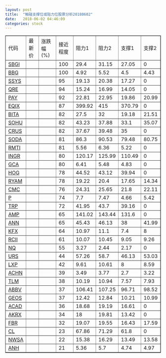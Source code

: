 ```yaml
---
layout: post
title:  "触碰支撑位或阻力位股票分析20180602"
date:   2018-06-02 04:46:09
categories: stock
---
```

<script type="text/javascript">
var stockList = []
stockList.push('gb_sbgi');
stockList.push('gb_bbg');
stockList.push('gb_ssys');
stockList.push('gb_qre');
stockList.push('gb_pay');
stockList.push('gb_eqix');
stockList.push('gb_bita');
stockList.push('gb_sohu');
stockList.push('gb_crus');
stockList.push('gb_soda');
stockList.push('gb_rmti');
stockList.push('gb_ingr');
stockList.push('gb_gca');
stockList.push('gb_hog');
stockList.push('gb_ryam');
stockList.push('gb_cmc');
stockList.push('gb_p');
stockList.push('gb_trp');
stockList.push('gb_amp');
stockList.push('gb_ann');
stockList.push('gb_kfx');
stockList.push('gb_rcii');
stockList.push('gb_nq');
stockList.push('gb_urs');
stockList.push('gb_lxp');
stockList.push('gb_achn');
stockList.push('gb_tlm');
stockList.push('gb_abbv');
stockList.push('gb_geos');
stockList.push('gb_acad');
stockList.push('gb_akrx');
stockList.push('gb_fbr');
stockList.push('gb_cl');
stockList.push('gb_nwsa');
stockList.push('gb_anh');
</script>
<table border="1">
 <tr>
 <td>代码</td>
 <td>最新价</td>
 <td>涨跌幅(%)</td>
 <td>接近程度</td>
 <td>阻力1</td>
 <td>阻力2</td>
 <td>支撑1</td>
 <td>支撑2</td>
</tr>
  <tr id="sbgi" class="green">
  <td><a href="http://stock.finance.sina.com.cn/usstock/quotes/SBGI.html" target="_blank">SBGI</a></td><td></td><td></td><td>100</td><td>29.4</td><td>31.15</td><td>27.05</td><td>0</td></tr>
  <tr id="bbg" class="red">
  <td><a href="http://stock.finance.sina.com.cn/usstock/quotes/BBG.html" target="_blank">BBG</a></td><td></td><td></td><td>100</td><td>4.92</td><td>5.52</td><td>4.5</td><td>4.43</td></tr>
  <tr id="ssys" class="red">
  <td><a href="http://stock.finance.sina.com.cn/usstock/quotes/SSYS.html" target="_blank">SSYS</a></td><td></td><td></td><td>95</td><td>19.13</td><td>20.38</td><td>17.27</td><td>0</td></tr>
  <tr id="qre" class="red">
  <td><a href="http://stock.finance.sina.com.cn/usstock/quotes/QRE.html" target="_blank">QRE</a></td><td></td><td></td><td>94</td><td>15.24</td><td>16.99</td><td>14.05</td><td>0</td></tr>
  <tr id="pay" class="red">
  <td><a href="http://stock.finance.sina.com.cn/usstock/quotes/PAY.html" target="_blank">PAY</a></td><td></td><td></td><td>92</td><td>22.81</td><td>22.95</td><td>19.86</td><td>20.99</td></tr>
  <tr id="eqix" class="red">
  <td><a href="http://stock.finance.sina.com.cn/usstock/quotes/EQIX.html" target="_blank">EQIX</a></td><td></td><td></td><td>87</td><td>399.92</td><td>415</td><td>370.79</td><td>0</td></tr>
  <tr id="bita" class="red">
  <td><a href="http://stock.finance.sina.com.cn/usstock/quotes/BITA.html" target="_blank">BITA</a></td><td></td><td></td><td>82</td><td>27.5</td><td>32</td><td>19.18</td><td>21.51</td></tr>
  <tr id="sohu" class="red">
  <td><a href="http://stock.finance.sina.com.cn/usstock/quotes/SOHU.html" target="_blank">SOHU</a></td><td></td><td></td><td>82</td><td>43.23</td><td>37.88</td><td>33.1</td><td>35.07</td></tr>
  <tr id="crus" class="red">
  <td><a href="http://stock.finance.sina.com.cn/usstock/quotes/CRUS.html" target="_blank">CRUS</a></td><td></td><td></td><td>82</td><td>37.67</td><td>39.48</td><td>35</td><td>0</td></tr>
  <tr id="soda" class="red">
  <td><a href="http://stock.finance.sina.com.cn/usstock/quotes/SODA.html" target="_blank">SODA</a></td><td></td><td></td><td>81</td><td>86.3</td><td>90.53</td><td>79.48</td><td>80.75</td></tr>
  <tr id="rmti" class="green">
  <td><a href="http://stock.finance.sina.com.cn/usstock/quotes/RMTI.html" target="_blank">RMTI</a></td><td></td><td></td><td>81</td><td>5.56</td><td>6.36</td><td>5.22</td><td>0</td></tr>
  <tr id="ingr" class="green">
  <td><a href="http://stock.finance.sina.com.cn/usstock/quotes/INGR.html" target="_blank">INGR</a></td><td></td><td></td><td>80</td><td>120.17</td><td>125.99</td><td>110.49</td><td>0</td></tr>
  <tr id="gca" class="green">
  <td><a href="http://stock.finance.sina.com.cn/usstock/quotes/GCA.html" target="_blank">GCA</a></td><td></td><td></td><td>80</td><td>6.41</td><td>5.48</td><td>4.83</td><td>0</td></tr>
  <tr id="hog" class="green">
  <td><a href="http://stock.finance.sina.com.cn/usstock/quotes/HOG.html" target="_blank">HOG</a></td><td></td><td></td><td>78</td><td>44.52</td><td>43.12</td><td>39.94</td><td>0</td></tr>
  <tr id="ryam" class="green">
  <td><a href="http://stock.finance.sina.com.cn/usstock/quotes/RYAM.html" target="_blank">RYAM</a></td><td></td><td></td><td>78</td><td>19.22</td><td>20.4</td><td>17.65</td><td>14.34</td></tr>
  <tr id="cmc" class="red">
  <td><a href="http://stock.finance.sina.com.cn/usstock/quotes/CMC.html" target="_blank">CMC</a></td><td></td><td></td><td>76</td><td>24.31</td><td>25.65</td><td>21.8</td><td>22.11</td></tr>
  <tr id="p" class="red">
  <td><a href="http://stock.finance.sina.com.cn/usstock/quotes/P.html" target="_blank">P</a></td><td></td><td></td><td>74</td><td>7.7</td><td>7.47</td><td>4.66</td><td>5.42</td></tr>
  <tr id="trp" class="red">
  <td><a href="http://stock.finance.sina.com.cn/usstock/quotes/TRP.html" target="_blank">TRP</a></td><td></td><td></td><td>72</td><td>41.95</td><td>43.7</td><td>39.16</td><td>0</td></tr>
  <tr id="amp" class="red">
  <td><a href="http://stock.finance.sina.com.cn/usstock/quotes/AMP.html" target="_blank">AMP</a></td><td></td><td></td><td>65</td><td>141.02</td><td>143.44</td><td>131.6</td><td>0</td></tr>
  <tr id="ann" class="red">
  <td><a href="http://stock.finance.sina.com.cn/usstock/quotes/ANN.html" target="_blank">ANN</a></td><td></td><td></td><td>65</td><td>45.43</td><td>46.13</td><td>38</td><td>41.99</td></tr>
  <tr id="kfx" class="green">
  <td><a href="http://stock.finance.sina.com.cn/usstock/quotes/KFX.html" target="_blank">KFX</a></td><td></td><td></td><td>64</td><td>10.97</td><td>11.1</td><td>7.4</td><td>8</td></tr>
  <tr id="rcii" class="green">
  <td><a href="http://stock.finance.sina.com.cn/usstock/quotes/RCII.html" target="_blank">RCII</a></td><td></td><td></td><td>61</td><td>10.07</td><td>10.45</td><td>9.05</td><td>9.26</td></tr>
  <tr id="nq" class="green">
  <td><a href="http://stock.finance.sina.com.cn/usstock/quotes/NQ.html" target="_blank">NQ</a></td><td></td><td></td><td>55</td><td>3.27</td><td>2.44</td><td>2.17</td><td>0</td></tr>
  <tr id="urs" class="green">
  <td><a href="http://stock.finance.sina.com.cn/usstock/quotes/URS.html" target="_blank">URS</a></td><td></td><td></td><td>44</td><td>57.26</td><td>58.7</td><td>46.13</td><td>53.03</td></tr>
  <tr id="lxp" class="green">
  <td><a href="http://stock.finance.sina.com.cn/usstock/quotes/LXP.html" target="_blank">LXP</a></td><td></td><td></td><td>42</td><td>9.61</td><td>10.61</td><td>8</td><td>8.59</td></tr>
  <tr id="achn" class="green">
  <td><a href="http://stock.finance.sina.com.cn/usstock/quotes/ACHN.html" target="_blank">ACHN</a></td><td></td><td></td><td>39</td><td>3.49</td><td>3.77</td><td>2.7</td><td>3.22</td></tr>
  <tr id="tlm" class="green">
  <td><a href="http://stock.finance.sina.com.cn/usstock/quotes/TLM.html" target="_blank">TLM</a></td><td></td><td></td><td>38</td><td>10.19</td><td>10.94</td><td>7.57</td><td>7.93</td></tr>
  <tr id="abbv" class="green">
  <td><a href="http://stock.finance.sina.com.cn/usstock/quotes/ABBV.html" target="_blank">ABBV</a></td><td></td><td></td><td>37</td><td>106.41</td><td>107.25</td><td>96.71</td><td>98.52</td></tr>
  <tr id="geos" class="green">
  <td><a href="http://stock.finance.sina.com.cn/usstock/quotes/GEOS.html" target="_blank">GEOS</a></td><td></td><td></td><td>37</td><td>12.42</td><td>12.84</td><td>10.21</td><td>10.99</td></tr>
  <tr id="acad" class="red">
  <td><a href="http://stock.finance.sina.com.cn/usstock/quotes/ACAD.html" target="_blank">ACAD</a></td><td></td><td></td><td>36</td><td>18.68</td><td>19.19</td><td>16.61</td><td>0</td></tr>
  <tr id="akrx" class="green">
  <td><a href="http://stock.finance.sina.com.cn/usstock/quotes/AKRX.html" target="_blank">AKRX</a></td><td></td><td></td><td>34</td><td>18</td><td>19.81</td><td>13.42</td><td>0</td></tr>
  <tr id="fbr" class="red">
  <td><a href="http://stock.finance.sina.com.cn/usstock/quotes/FBR.html" target="_blank">FBR</a></td><td></td><td></td><td>32</td><td>19.07</td><td>19.55</td><td>16.43</td><td>17.59</td></tr>
  <tr id="cl" class="green">
  <td><a href="http://stock.finance.sina.com.cn/usstock/quotes/CL.html" target="_blank">CL</a></td><td></td><td></td><td>23</td><td>67.86</td><td>71.29</td><td>61.8</td><td>0</td></tr>
  <tr id="nwsa" class="red">
  <td><a href="http://stock.finance.sina.com.cn/usstock/quotes/NWSA.html" target="_blank">NWSA</a></td><td></td><td></td><td>22</td><td>15.38</td><td>16.29</td><td>13.49</td><td>13.58</td></tr>
  <tr id="anh" class="green">
  <td><a href="http://stock.finance.sina.com.cn/usstock/quotes/ANH.html" target="_blank">ANH</a></td><td></td><td></td><td>21</td><td>5.36</td><td>5.7</td><td>4.74</td><td>4.97</td></tr>
</table>
